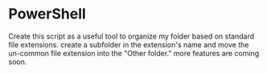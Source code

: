 # PowerShell
Create this script as a useful tool to organize my folder based on standard file extensions.
create a subfolder in the extension's name
and move the un-common file extension into the "Other folder."
more features are coming soon.
